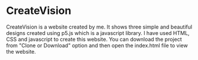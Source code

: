 # CreateVision
CreateVision is a website created by me. It shows three simple and beautiful designs created using p5.js which is a javascript library. I have used HTML, CSS and javascript to create this website.
You can download the project from "Clone or Download" option and then open the index.html file to view the website.

